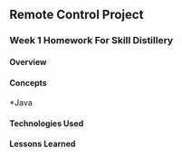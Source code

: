## Remote Control Project

### Week 1 Homework For Skill Distillery

#### Overview

#### Concepts

*Java

#### Technologies Used

#### Lessons Learned
